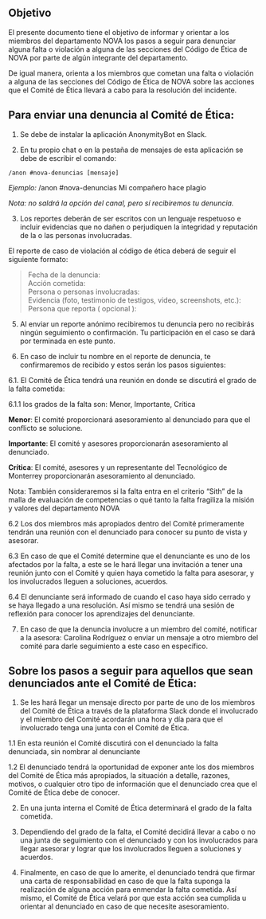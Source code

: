 ## Objetivo 

El presente documento tiene el objetivo de informar y orientar a los miembros del departamento NOVA los pasos a seguir para denunciar alguna falta o violación a alguna de las secciones del Código de Ética de NOVA por parte de algún integrante del departamento. 

De igual manera, orienta a los miembros que cometan una falta o violación a alguna de las secciones del Código de Ética de NOVA sobre las acciones que el Comité de Ética llevará a cabo para la resolución del incidente.

## Para enviar una denuncia al Comité de Ética:

1. Se debe de instalar la aplicación AnonymityBot en Slack.

2. En tu propio chat o en la pestaña de mensajes de esta aplicación se debe de escribir el comando: 

`/anon #nova-denuncias [mensaje]`

_Ejemplo:_ /anon #nova-denuncias Mi compañero hace plagio

_Nota: no saldrá la opción del canal, pero sí recibiremos tu denuncia._

3. Los reportes deberán de ser escritos con un lenguaje respetuoso e incluir evidencias que no dañen o perjudiquen la integridad y reputación de la o las personas involucradas.

El reporte de caso de violación al código de ética deberá de seguir el siguiente formato:
 
> Fecha de la denuncia:  
> Acción cometida:  
> Persona o personas involucradas:  
> Evidencia (foto, testimonio de testigos, video, screenshots, etc.):  
> Persona que reporta ( opcional ):

5. Al enviar un reporte anónimo recibiremos tu denuncia pero no recibirás ningún seguimiento o confirmación. Tu participación en el caso se dará por terminada en este punto.

6. En caso de incluir tu nombre en el reporte de denuncia, te confirmaremos de recibido y estos serán los pasos siguientes:

6.1. El Comité de Ética tendrá una reunión en donde se discutirá el grado de la falta cometida:

6.1.1 los grados de la falta son: Menor, Importante, Crítica

**Menor**:  El comité proporcionará asesoramiento al denunciado para que el conflicto se solucione. 

**Importante**: El comité y asesores proporcionarán asesoramiento al denunciado.

**Crítica**: El comité, asesores y un representante del Tecnológico de Monterrey proporcionarán asesoramiento al denunciado.

Nota: También consideraremos si la falta entra en el criterio “Sith” de la malla de evaluación de competencias o qué tanto la falta fragiliza la misión y valores del departamento NOVA

6.2 Los dos miembros más apropiados dentro del Comité primeramente tendrán una reunión con el denunciado para conocer su punto de vista y asesorar.

6.3 En caso de que el Comité determine que el denunciante es uno de los afectados por la falta, a este se le hará llegar una invitación a tener una reunión junto con el Comité y quien haya cometido la falta para asesorar, y los involucrados lleguen a soluciones, acuerdos. 

6.4 El denunciante será informado de cuando el caso haya sido cerrado y se haya llegado a una resolución. Así mismo se tendrá una sesión de reflexión para conocer los aprendizajes del denunciante.

7. En caso de que la denuncia involucre a un miembro del comité, notificar a la asesora: Carolina Rodríguez o enviar un mensaje a otro miembro del comité para darle seguimiento a este caso en específico.

## Sobre los pasos a seguir para aquellos que sean denunciados ante el Comité de Ética:

1. Se les hará llegar un mensaje directo por parte de uno de los miembros del Comité de Ética a través de la plataforma Slack donde el involucrado y el miembro del Comité acordarán una hora y día para que el involucrado tenga una junta con el Comité de Ética.

1.1 En esta reunión el Comité discutirá con el denunciado la falta denunciada, sin nombrar al denunciante

1.2 El denunciado tendrá la oportunidad de exponer ante los dos miembros del Comité de Ética más apropiados,  la situación a detalle, razones, motivos, o cualquier otro tipo de información que el denunciado crea que el Comité de Ética debe de conocer.

2. En una junta interna el Comité de Ética determinará el grado de la falta cometida.

3. Dependiendo del grado de la falta, el Comité decidirá llevar a cabo o no una junta de seguimiento con el denunciado y con los involucrados para llegar asesorar y lograr que los involucrados lleguen a soluciones y acuerdos.

4. Finalmente, en caso de que lo amerite, el denunciado tendrá que firmar una carta de responsabilidad en caso de que la falta suponga la realización de alguna acción para enmendar la falta cometida. Así mismo, el Comité de Ética velará por que esta acción sea cumplida u orientar al denunciado en caso de que necesite asesoramiento.
